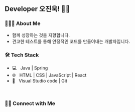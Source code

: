 <h2> Developer 오진욱! 👋🏻 


<h3> 👨🏻‍💻 About Me </h3>

- 함께 성장하는 것을 지향합니다. 
- 견고한 테스트를 통해 안정적인 코드를 만들어내는 개발자입니다.

<h3>🛠 Tech Stack</h3>

- 💻 &nbsp;  Java | Spring   
- 🌐 &nbsp;  HTML | CSS | JavaScript | React
- 🔧 &nbsp; Visual Studio code | Git


<br>



<h3> 🤝🏻 Connect with Me </h3>
<a href="ojw0828@naver.com"></a>
